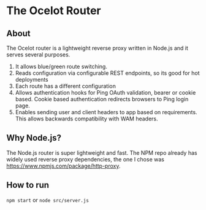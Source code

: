 # The Ocelot Router

## About
The Ocelot router is a lightweight reverse proxy written in Node.js and it serves several purposes.
1. It allows blue/green route switching. 
2. Reads configuration via configurable REST endpoints, so its good for hot deployments
3. Each route has a different configuration
4. Allows authentication hooks for Ping OAuth validation, bearer or cookie based. Cookie based authentication redirects browsers to Ping login page.
5. Enables sending user and client headers to app based on requirements. This allows backwards compatibility with WAM headers.

## Why Node.js?
The Node.js router is super lightweight and fast. The NPM repo already has widely used reverse proxy dependencies, the one I chose was https://www.npmjs.com/package/http-proxy.

## How to run
`npm start` or `node src/server.js`